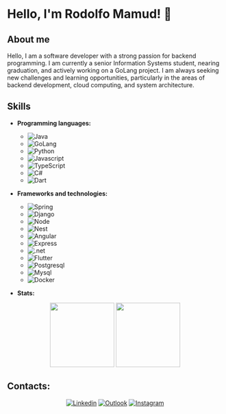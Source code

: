 # Hello, I'm Rodolfo Mamud! 👋 

###

## About me 

Hello, I am a software developer with a strong passion for backend programming. I am currently a senior Information Systems student, nearing graduation, and actively working on a GoLang project. I am always seeking new challenges and learning opportunities, particularly in the areas of backend development, cloud computing, and system architecture.

###

##  Skills

- **Programming languages:**
    - ![Java](https://img.shields.io/badge/Java-ED8B00?style=for-the-badge&logo=openjdk&logoColor=white)
    - ![GoLang](https://img.shields.io/badge/Go-00ADD8?style=for-the-badge&logo=go&logoColor=white)
    - ![Python](https://img.shields.io/badge/Python-3776AB?style=for-the-badge&logo=python&logoColor=white)
    - ![Javascript](https://img.shields.io/badge/JavaScript-F7DF1E?style=for-the-badge&logo=javascript&logoColor=black)
    - ![TypeScript](https://img.shields.io/badge/TypeScript-007ACC?style=for-the-badge&logo=typescript&logoColor=white)
    - ![C#](https://img.shields.io/badge/C%23-239120?style=for-the-badge&logo=c%23&logoColor=white)
    - ![Dart](https://img.shields.io/badge/Dart-0175C2?style=for-the-badge&logo=dart&logoColor=white)

- **Frameworks and technologies:**
    - ![Spring](https://img.shields.io/badge/Spring-6DB33F?style=for-the-badge&logo=spring&logoColor=white)
    - ![Django](https://img.shields.io/badge/Django-092E20?style=for-the-badge&logo=django&logoColor=white)
    - ![Node](https://img.shields.io/badge/Node.js-43853D?style=for-the-badge&logo=node.js&logoColor=white)
    - ![Nest](https://img.shields.io/badge/NestJs-EA2845?style=for-the-badge&logo=Nestjs&logoColor=white)
    - ![Angular](https://img.shields.io/badge/Angular-DD0031?style=for-the-badge&logo=angular&logoColor=white)
    - ![Express](https://img.shields.io/badge/Express.js-404D59?style=for-the-badge)
    - ![.net](https://img.shields.io/badge/.NET-5C2D91?style=for-the-badge&logo=.net&logoColor=white)
    - ![Flutter](https://img.shields.io/badge/Flutter-02569B?style=for-the-badge&logo=flutter&logoColor=white)
    - ![Postgresql](https://img.shields.io/badge/PostgreSQL-316192?style=for-the-badge&logo=postgresql&logoColor=white)
    - ![Mysql](https://img.shields.io/badge/MySQL-00000F?style=for-the-badge&logo=mysql&logoColor=white)
    - ![Docker](https://img.shields.io/badge/Docker-0DB7ED.svg?style=for-the-badge&logo=docker&logoColor=white)
    
- **Stats:**
    
<div align="center">
    <img height="150" src="https://github-readme-stats.vercel.app/api?username=rodolfoguner&show_icons=true&theme=tokyonight" />
    <img height="150" src="https://github-readme-stats.vercel.app/api/top-langs/?username=rodolfoguner&layout=compact&theme=tokyonight">
</div>

###
   
## Contacts:

<div align="center">

[![Linkedin](https://img.shields.io/badge/LinkedIn-0077B5?style=for-the-badge&logo=linkedin&logoColor=white)](https://www.linkedin.com/in/rodolfo-mamud)
[![Outlook](https://img.shields.io/badge/Microsoft_Outlook-0078D4?style=for-the-badge&logo=microsoft-outlook&logoColor=white)](mailto:rodolfo.guner@outlook.com)
[![Instagram](https://img.shields.io/badge/Instagram-E4405F?style=for-the-badge&logo=instagram&logoColor=white)](https://www.instagram.com/rodolfo.mamud?igsh=cndlNm54aGIxOTRv)

</div>